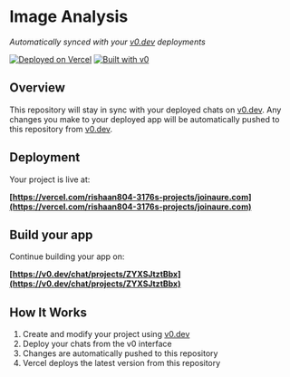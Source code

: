 # Image Analysis

*Automatically synced with your [v0.dev](https://v0.dev) deployments*

[![Deployed on Vercel](https://img.shields.io/badge/Deployed%20on-Vercel-black?style=for-the-badge&logo=vercel)](https://vercel.com/rishaan804-3176s-projects/joinaure.com)
[![Built with v0](https://img.shields.io/badge/Built%20with-v0.dev-black?style=for-the-badge)](https://v0.dev/chat/projects/ZYXSJtztBbx)

## Overview

This repository will stay in sync with your deployed chats on [v0.dev](https://v0.dev).
Any changes you make to your deployed app will be automatically pushed to this repository from [v0.dev](https://v0.dev).

## Deployment

Your project is live at:

**[https://vercel.com/rishaan804-3176s-projects/joinaure.com](https://vercel.com/rishaan804-3176s-projects/joinaure.com)**

## Build your app

Continue building your app on:

**[https://v0.dev/chat/projects/ZYXSJtztBbx](https://v0.dev/chat/projects/ZYXSJtztBbx)**

## How It Works

1. Create and modify your project using [v0.dev](https://v0.dev)
2. Deploy your chats from the v0 interface
3. Changes are automatically pushed to this repository
4. Vercel deploys the latest version from this repository